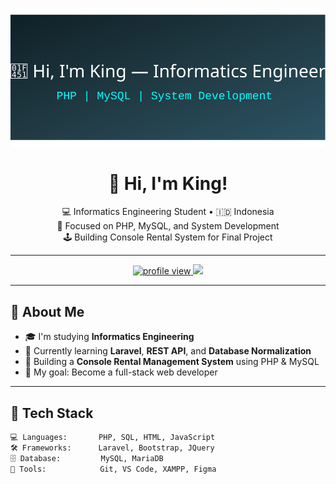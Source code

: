 <!-- Banner Animasi -->
<p align="center">
  <img src="assets/banner-dark.svg" alt="Animated Banner" />
</p>

<!-- Judul dan Perkenalan -->
<h1 align="center">👋 Hi, I'm King!</h1>

<p align="center">
  💻 Informatics Engineering Student • 🇮🇩 Indonesia <br>
  🔧 Focused on PHP, MySQL, and System Development <br>
  🕹️ Building Console Rental System for Final Project
</p>

---

<!-- Badge & Statistik -->
<p align="center">
  <a href="https://github.com/KingUsername"> <!-- Ganti dengan username GitHub kamu -->
    <img src="https://komarev.com/ghpvc/?username=KingUsername&label=Profile%20views&color=0e75b6&style=flat" alt="profile view" />
  </a>
  <a href="mailto:youremail@example.com">
    <img src="https://img.shields.io/badge/Email-DarkBlue?style=flat&logo=gmail&logoColor=white" />
  </a>
</p>

---

## 🧠 About Me

- 🎓 I'm studying **Informatics Engineering**
- 🌱 Currently learning **Laravel**, **REST API**, and **Database Normalization**
- 🔭 Building a **Console Rental Management System** using PHP & MySQL
- 🎯 My goal: Become a full-stack web developer

---

## 🚀 Tech Stack

```txt
💻 Languages:       PHP, SQL, HTML, JavaScript
🛠️ Frameworks:      Laravel, Bootstrap, JQuery
🗄️ Database:         MySQL, MariaDB
🧰 Tools:            Git, VS Code, XAMPP, Figma
